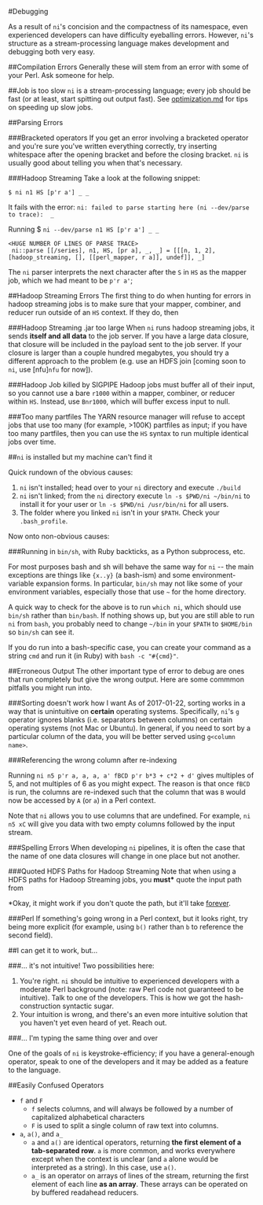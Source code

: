 #Debugging

As a result of `ni`'s concision and the compactness of its namespace, even experienced developers can have difficulty eyeballing errors. However, `ni`'s structure as a stream-processing language makes development and debugging both very easy.

##Compilation Errors
Generally these will stem from an error with some of your Perl. Ask someone for help.

##Job is too slow
`ni` is a stream-processing language; every job should be fast (or at least, start spitting out output fast).  See [optimization.md](optimization.md) for tips on speeding up slow jobs.


##Parsing Errors

###Bracketed operators
If you get an error involving a bracketed operator and you're sure you've written everything correctly, try inserting whitespace after the opening bracket and before the closing bracket. `ni` is usually good about telling you when that's necessary.

###Hadoop Streaming
Take a look at the following snippet:

`$ ni n1 HS [p'r a'] _ _`

It fails with the error: `ni: failed to parse starting here (ni --dev/parse to trace):  _`
  
Running $ `ni --dev/parse n1 HS [p'r a'] _ _`

```
<HUGE NUMBER OF LINES OF PARSE TRACE>
 ni::parse [[/series], n1, HS, [pr a], _, _] = [[[n, 1, 2], [hadoop_streaming, [], [[perl_mapper, r a]], undef]], _]
```

The `ni` parser interprets the next character after the `S` in `HS` as the mapper job, which we had meant to be `p'r a'`; 


##Hadoop Streaming Errors
The first thing to do when hunting for errors in hadoop streaming jobs is to make sure that your mapper, combiner, and reducer run outside of an `HS` context. If they do, then 

###Hadoop Streaming .jar too large
When `ni` runs hadoop streaming jobs, it sends **itself and all data** to the job server. If you have a large data closure, that closure will be included in the payload sent to the job server. If your closure is larger than a couple hundred megabytes, you should try a different approach to the problem (e.g. use an HDFS join [coming soon to `ni`, use [nfu]`nfu` for now]).

###Hadoop Job killed by SIGPIPE
Hadoop jobs must buffer all of their input, so you cannot use a bare `r1000` within a mapper, combiner, or reducer within `HS`. Instead, use `Bnr1000`, which will buffer excess input to null.

###Too many partfiles
The YARN resource manager will refuse to accept jobs that use too many (for example, >100K) partfiles as input; if you have too many partfiles, then you can use the `HS` syntax to run multiple identical jobs over time.

##`ni` is installed but my machine can't find it

Quick rundown of the obvious causes:

1. `ni` isn't installed; head over to your `ni` directory and execute `./build`
1. `ni` isn't linked; from the `ni` directory execute `ln -s $PWD/ni ~/bin/ni` to install it for your user or `ln -s $PWD/ni /usr/bin/ni` for all users.
1. The folder where you linked `ni` isn't in your `$PATH`. Check your `.bash_profile`.

Now onto non-obvious causes:

###Running in `bin/sh`, with Ruby backticks, as a Python subprocess, etc.

For most purposes bash and sh will behave the same way for `ni` -- the main exceptions are things like `{x..y}` (a bash-ism) and some environment-variable expansion forms. In particular, `bin/sh` may not like some of your environment variables, especially those that use `~` for the home directory. 

A quick way to check for the above is to run `which ni`, which should use `bin/sh` rather than `bin/bash`. If nothing shows up, but you are still able to run `ni` from `bash`, you probably need to change `~/bin` in your `$PATH` to `$HOME/bin` so `bin/sh` can see it.

If you do run into a bash-specific case, you can create your command as a string `cmd` and run it (in Ruby) with `bash -c "#{cmd}"`.

##Erroneous Output
The other important type of error to debug are ones that run completely but give the wrong output. Here are some commmon pitfalls you might run into.

###Sorting doesn't work how I want
As of 2017-01-22, sorting works in a way that is unintuitive on **certain** operating systems. Specifically, `ni`'s `g` operator ignores blanks (i.e. separators between columns) on certain operating systems (not Mac or Ubuntu). In general, if you need to sort by a particular column of the data, you will be better served using `g<column name>`.

###Referencing the wrong column after re-indexing

Running `ni n5 p'r a, a, a, a' fBCD p'r b*3 + c*2 + d'` gives multiples of 5, and not multiples of 6 as you might expect. The reason is that once `fBCD` is run, the columns are re-indexed such that the column that was `B` would now be accessed by `A` (or `a`) in a Perl context. 

Note that `ni` allows you to use columns that are undefined. For example, `ni n5 xC` will give you data with two empty columns followed by the input stream.

###Spelling Errors
When developing `ni` pipelines, it is often the case that the name of one data closures will change in one place but not another.

###Quoted HDFS Paths for Hadoop Streaming
Note that when using a HDFS paths for Hadoop Streaming jobs, you __must*__  quote the input path from 

*Okay, it might work if you don't quote the path, but it'll take [forever](optimization.md).

###Perl 
If something's going wrong in a Perl context, but it looks right, try being more explicit (for example, using `b()` rather than `b` to reference the second field).

##I can get it to work, but... 

###... it's not intuitive!
Two possibilities here: 

1. You're right. `ni` should be intuitive to experienced developers with a moderate Perl background (note: raw Perl code not guaranteed to be intuitive). Talk to one of the developers. This is how we got the hash-construction syntactic sugar.
1. Your intuition is wrong, and there's an even more intuitive solution that you haven't yet even heard of yet.  Reach out.  

###... I'm typing the same thing over and over

One of the goals of `ni` is keystroke-efficiency; if you have a general-enough operator, speak to one of the developers and it may be added as a feature to the language.

##Easily Confused Operators

* `f` and `F`
  * `f` selects columns, and will always be followed by a number of capitalized alphabetical characters
  * `F` is used to split a single column of raw text into columns.
* `a`, `a()`, and `a_`
  * `a` and `a()` are identical operators, returning **the first element of a tab-separated row**. `a` is more common, and works everywhere except when the context is unclear (and `a` alone would be interpreted as a string). In this case, use `a()`.
  * `a_` is an operator on arrays of lines of the stream, returning the first element of each line **as an array**. These arrays can be operated on by buffered readahead reducers.

